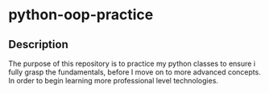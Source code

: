 # python-oop-practice

## Description

The purpose of this repository is to practice my python classes to ensure i fully grasp the fundamentals, before I move on to more advanced concepts. In order to begin learning more professional level technologies.